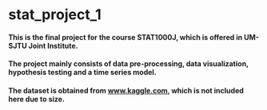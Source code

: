 # stat_project_1
#### This is the final project for the course STAT1000J, which is offered in UM-SJTU Joint Institute.
#### The project mainly consists of data pre-processing, data visualization, hypothesis testing and a time series model.
#### The dataset is obtained from www.kaggle.com, which is not included here due to size.
